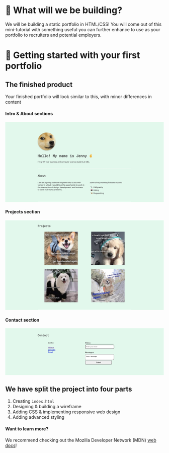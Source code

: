 # 💼 What will we be building?

We will be building a static portfolio in HTML/CSS! You will come out of this mini-tutorial with something useful you can further enhance to use as your portfolio to recruiters and potential employers.

# 🌌 Getting started with your first portfolio
## The finished product

Your finished portfolio will look similar to this, with minor differences in content

#### Intro & About sections

<p align="center">
  <img width="560" src=".screenshots/intro.jpg">
</p>

#### Projects section

<p align="center">
<img width="560" src=".screenshots/projects.jpg">
</p>

#### Contact section

<p align="center">
  <img width="560" src=".screenshots/contact.jpg">
  </p>

## We have split the project into four parts

1. Creating `index.html`
2. Designing & building a wireframe
3. Adding CSS & implementing responsive web design
4. Adding advanced styling

#### Want to learn more? 
We recommend checking out the Mozilla Developer Network (MDN) [web docs](https://developer.mozilla.org/en-US/docs/Learn)!